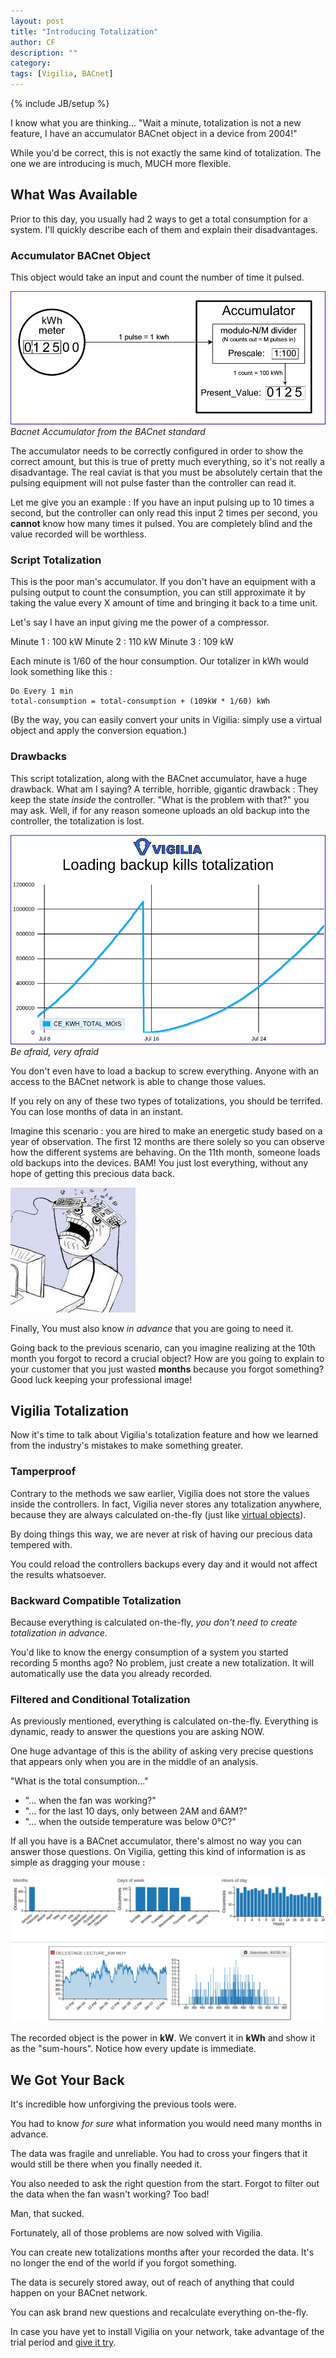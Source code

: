 ```yaml
---
layout: post
title: "Introducing Totalization"
author: CF
description: ""
category: 
tags: [Vigilia, BACnet]
---
```

{% include JB/setup %}


I know what you are thinking... "Wait a minute, totalization is not a
new feature, I have an accumulator BACnet object in a device from 2004!"

While you'd be correct, this is not exactly the same kind of
totalization. The one we are introducing is much, MUCH more flexible.

## What Was Available

Prior to this day, you usually had 2 ways to get a total consumption
for a system. I'll quickly describe each of them and explain their disadvantages.

### Accumulator BACnet Object 

This object would take an input and count the number of time it pulsed.

![Bacnet Accumulator](/images/totalization/bacnet-accumulator.png "BACnet Accumulator")
*Bacnet Accumulator from the BACnet standard*

The accumulator needs to be correctly configured in order to show the
correct amount, but this is true of pretty much everything, so it's
not really a disadvantage. The real caviat is that you must be
absolutely certain that the pulsing equipment will not pulse faster
than the controller can read it.

Let me give you an example : If you have an input pulsing up to 10
times a second, but the controller can only read this input 2 times
per second, you **cannot** know how many times it pulsed. You are
completely blind and the value recorded will be worthless.



### Script Totalization

This is the poor man's accumulator. If you don't have an equipment
with a pulsing output to count the consumption, you can still
approximate it by taking the value every X amount of time and bringing
it back to a time unit.

Let's say I have an input giving me the power of a compressor.

Minute 1 : 100 kW
Minute 2 : 110 kW
Minute 3 : 109 kW

Each minute is 1/60 of the hour consumption. Our totalizer in kWh would look
something like this :


    Do Every 1 min
    total-consumption = total-consumption + (109kW * 1/60) kWh


(By the way, you can easily convert your units in Vigilia: simply use
a virtual object and apply the conversion equation.)



### Drawbacks

This script totalization, along with the BACnet accumulator, have a
huge drawback. What am I saying? A terrible, horrible, gigantic
drawback : They keep the state *inside* the controller. "What is the
problem with that?" you may ask. Well, if for any reason someone uploads an
old backup into the controller, the totalization is lost.

![Loading backups messes totalization](/images/totalization/totalization-kill.png "Loading backups messes totalization")
*Be afraid, very afraid*

You don't even have to load a backup to screw everything. Anyone with
an access to the BACnet network is able to change those values.


If you rely on any of these two types of totalizations, you should be
terrifed. You can lose months of data in an instant. 


Imagine this scenario : you are hired to make an energetic study based
on a year of observation. The first 12 months are there solely so you
can observe how the different systems are behaving. On the 11th month,
someone loads old backups into the devices. BAM! You just lost
everything, without any hope of getting this precious data back.


![Whyyyy](/images/totalization/whyyyy.jpg "Whyyyy")


Finally, You must also know *in advance* that you are going to need
it. 


Going back to the previous scenario, can you imagine realizing at the
10th month you forgot to record a crucial object? How are you going to
explain to your customer that you just wasted **months** because you
forgot something? Good luck keeping your professional image!


## Vigilia Totalization

Now it's time to talk about Vigilia's totalization feature and how we
learned from the industry's mistakes to make something greater.

### Tamperproof

Contrary to the methods we saw earlier, Vigilia does not store the
values inside the controllers. In fact, Vigilia never stores any
totalization anywhere, because they are always calculated on-the-fly
(just like
[virtual objects](http://blog.hvac.io/2015/03/11/introducing-virtual-objects/)).

By doing things this way, we are never at risk of having our precious
data tempered with.

You could reload the controllers backups every day and it would not
affect the results whatsoever.


### Backward Compatible Totalization

Because everything is calculated on-the-fly, *you don't need to create
totalization in advance*.

You'd like to know the energy consumption of a system you started
recording 5 months ago? No problem, just create a new totalization. It
will automatically use the data you already recorded.


### Filtered and Conditional Totalization

As previously mentioned, everything is calculated on-the-fly.
Everything is dynamic, ready to answer the questions you are asking
NOW.

One huge advantage of this is the ability of asking very precise
questions that appears only when you are in the middle of an analysis.

"What is the total consumption..."

- "... when the fan was working?"
- "... for the last 10 days, only between 2AM and 6AM?"
- "... when the outside temperature was below 0°C?"

If all you have is a BACnet accumulator, there's almost no way you can
answer those questions. On Vigilia, getting this kind of information
is as simple as dragging your mouse :

![Totalization update](/images/totalization/kwh-totalization.gif "Totalization update")

The recorded object is the power in **kW**. We convert it in **kWh** and show
it as the "sum-hours". Notice how every update is immediate.



## We Got Your Back

It's incredible how unforgiving the previous tools were.

You had to know *for sure* what information you would need many months
in advance. 

The data was fragile and unreliable. You had to cross your fingers
that it would still be there when you finally needed it.

You also needed to ask the right question from the start.
Forgot to filter out the data when the fan wasn't working? Too bad!


Man, that sucked. 



Fortunately, all of those problems are now solved with Vigilia.

You can create new totalizations months after your recorded the data.
It's no longer the end of the world if you forgot something.

The data is securely stored away, out of reach of anything that could
happen on your BACnet network. 

You can ask brand new questions and recalculate everything on-the-fly.


In case you have yet to install Vigilia on your network, take
advantage of the trial period and
[give it try](https://hvac.io/services/vigilia).
